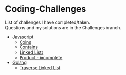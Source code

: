# Coding-Challenges
List of challenges I have completed/taken.<br />
Questions and my solutions are in the Challenges branch.
- [Javascript](../../tree/Challenges/Javascript)
  - [Coins](../../tree/Challenges/Javascript/Coins)
  - [Contains](../../tree/Challenges/Javascript/Contains)
  - [Linked Lists](../../tree/Challenges/Javascript/Linked%20Lists)
  - [Product - incomplete](../../tree/Challenges/Javascript/Product)<br />
- [Golang](../../tree/Challenges/Golang)
  - [Traverse Linked List](../../tree/Challenges/Golang/Traverse%20Linked%20List)<br />
